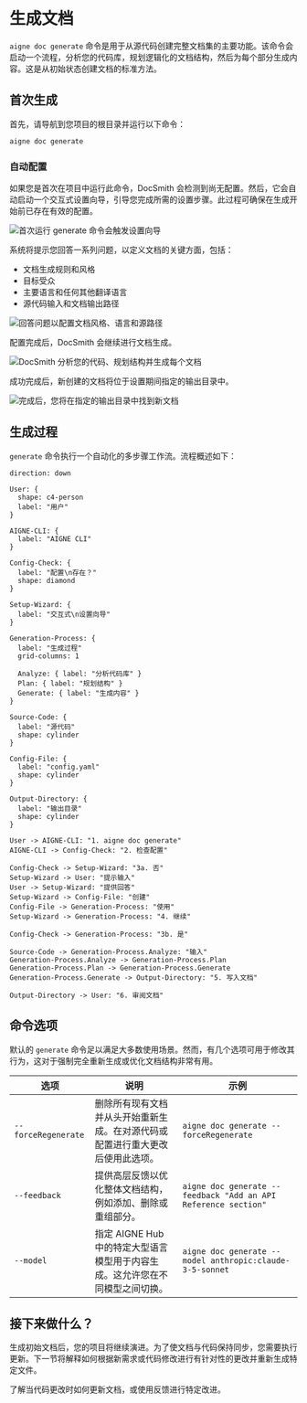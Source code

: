 # 生成文档

`aigne doc generate` 命令是用于从源代码创建完整文档集的主要功能。该命令会启动一个流程，分析您的代码库，规划逻辑化的文档结构，然后为每个部分生成内容。这是从初始状态创建文档的标准方法。

## 首次生成

首先，请导航到您项目的根目录并运行以下命令：

```bash aigne doc generate icon=lucide:play-circle
aigne doc generate
```

### 自动配置

如果您是首次在项目中运行此命令，DocSmith 会检测到尚无配置。然后，它会自动启动一个交互式设置向导，引导您完成所需的设置步骤。此过程可确保在生成开始前已存在有效的配置。

![首次运行 generate 命令会触发设置向导](https://docsmith.aigne.io/image-bin/uploads/0c45a32667c5250e54194a61d9495965.png)

系统将提示您回答一系列问题，以定义文档的关键方面，包括：

- 文档生成规则和风格
- 目标受众
- 主要语言和任何其他翻译语言
- 源代码输入和文档输出路径

![回答问题以配置文档风格、语言和源路径](https://docsmith.aigne.io/image-bin/uploads/fbedbfa256036ad6375a6c18047a75ad.png)

配置完成后，DocSmith 会继续进行文档生成。

![DocSmith 分析您的代码、规划结构并生成每个文档](https://docsmith.aigne.io/image-bin/uploads/d0766c19380a02eb8a6f8ce86a838849.png)

成功完成后，新创建的文档将位于设置期间指定的输出目录中。

![完成后，您将在指定的输出目录中找到新文档](https://docsmith.aigne.io/image-bin/uploads/0967443611408ad9d0042793d590b8fd.png)

## 生成过程

`generate` 命令执行一个自动化的多步骤工作流。流程概述如下：

```d2
direction: down

User: {
  shape: c4-person
  label: "用户"
}

AIGNE-CLI: {
  label: "AIGNE CLI"
}

Config-Check: {
  label: "配置\n存在？"
  shape: diamond
}

Setup-Wizard: {
  label: "交互式\n设置向导"
}

Generation-Process: {
  label: "生成过程"
  grid-columns: 1

  Analyze: { label: "分析代码库" }
  Plan: { label: "规划结构" }
  Generate: { label: "生成内容" }
}

Source-Code: {
  label: "源代码"
  shape: cylinder
}

Config-File: {
  label: "config.yaml"
  shape: cylinder
}

Output-Directory: {
  label: "输出目录"
  shape: cylinder
}

User -> AIGNE-CLI: "1. aigne doc generate"
AIGNE-CLI -> Config-Check: "2. 检查配置"

Config-Check -> Setup-Wizard: "3a. 否"
Setup-Wizard -> User: "提示输入"
User -> Setup-Wizard: "提供回答"
Setup-Wizard -> Config-File: "创建"
Config-File -> Generation-Process: "使用"
Setup-Wizard -> Generation-Process: "4. 继续"

Config-Check -> Generation-Process: "3b. 是"

Source-Code -> Generation-Process.Analyze: "输入"
Generation-Process.Analyze -> Generation-Process.Plan
Generation-Process.Plan -> Generation-Process.Generate
Generation-Process.Generate -> Output-Directory: "5. 写入文档"

Output-Directory -> User: "6. 审阅文档"
```

## 命令选项

默认的 `generate` 命令足以满足大多数使用场景。然而，有几个选项可用于修改其行为，这对于强制完全重新生成或优化文档结构非常有用。

| 选项              | 说明                                                                                                                             | 示例                                                              | 
|---------------------|------------------------------------------------------------------------------------------------------------------------------------------|----------------------------------------------------------------------|
| `--forceRegenerate` | 删除所有现有文档并从头开始重新生成。在对源代码或配置进行重大更改后使用此选项。 | `aigne doc generate --forceRegenerate`                                 |
| `--feedback`        | 提供高层反馈以优化整体文档结构，例如添加、删除或重组部分。           | `aigne doc generate --feedback "Add an API Reference section"`         |
| `--model`           | 指定 AIGNE Hub 中的特定大型语言模型用于内容生成。这允许您在不同模型之间切换。       | `aigne doc generate --model anthropic:claude-3-5-sonnet`                |

## 接下来做什么？

生成初始文档后，您的项目将继续演进。为了使文档与代码保持同步，您需要执行更新。下一节将解释如何根据新需求或代码修改进行有针对性的更改并重新生成特定文件。

<x-card data-title="更新和优化" data-icon="lucide:file-edit" data-href="/features/update-and-refine">
  了解当代码更改时如何更新文档，或使用反馈进行特定改进。
</x-card>